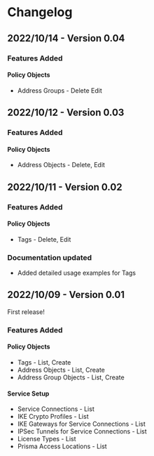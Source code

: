 # Changelog
## 2022/10/14 - Version 0.04
### Features Added
#### Policy Objects
* Address Groups - Delete Edit

## 2022/10/12 - Version 0.03
### Features Added
#### Policy Objects
* Address Objects - Delete, Edit

## 2022/10/11 - Version 0.02
### Features Added
#### Policy Objects
* Tags - Delete, Edit

### Documentation updated
* Added detailed usage examples for Tags

## 2022/10/09 - Version 0.01
First release!

### Features Added
#### Policy Objects
* Tags - List, Create
* Address Objects - List, Create
* Address Group Objects - List, Create

#### Service Setup
* Service Connections - List
* IKE Crypto Profiles - List
* IKE Gateways for Service Connections - List
* IPSec Tunnels for Service Connections - List
* License Types - List
* Prisma Access Locations - List
